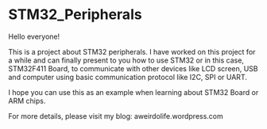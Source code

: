 # STM32_Peripherals

Hello everyone!

This is a project about STM32 peripherals. I have worked on this project for a while and can finally present to you how to use STM32 or in this case, STM32F411 Board, to communicate with other devices like LCD screen, USB and computer using basic communication protocol like I2C, SPI or UART.

I hope you can use this as an example when learning about STM32 Board or ARM chips.

For more details, please visit my blog: aweirdolife.wordpress.com
